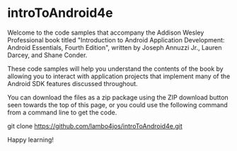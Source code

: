 introToAndroid4e
================

Welcome to the code samples that accompany the Addison Wesley Professional book titled "Introduction to Android Application Development: Android Essentials, Fourth Edition", written by Joseph Annuzzi Jr., Lauren Darcey, and Shane Conder.

These code samples will help you understand the contents of the book by allowing you to interact with application projects that implement many of the Android SDK features discussed throughout.

You can download the files as a zip package using the ZIP download button seen towards the top of this page, or you could use the following command from a command line to get the code.

git clone https://github.com/lambo4jos/introToAndroid4e.git

Happy learning!